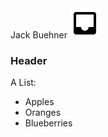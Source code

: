 <html>

<body>
    <div>
        <h>Jack Buehner</h>
        <img src="upload/resources/svg/material-icons/inbox_24px.svg">
    </div>
</body>
</html>

### Header
<div markdown="1">
A List:

- Apples
- Oranges
- Blueberries
</div>

